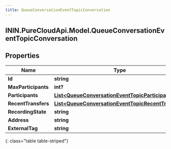 ```yaml
---
title: QueueConversationEventTopicConversation
---
```

## ININ.PureCloudApi.Model.QueueConversationEventTopicConversation

## Properties

|Name | Type | Description | Notes|
|------------ | ------------- | ------------- | -------------|
| **Id** | **string** |  | [optional] |
| **MaxParticipants** | **int?** |  | [optional] |
| **Participants** | [**List&lt;QueueConversationEventTopicParticipant&gt;**](QueueConversationEventTopicParticipant.html) |  | [optional] |
| **RecentTransfers** | [**List&lt;QueueConversationEventTopicRecentTransfer&gt;**](QueueConversationEventTopicRecentTransfer.html) |  | [optional] |
| **RecordingState** | **string** |  | [optional] |
| **Address** | **string** |  | [optional] |
| **ExternalTag** | **string** |  | [optional] |
{: class="table table-striped"}


